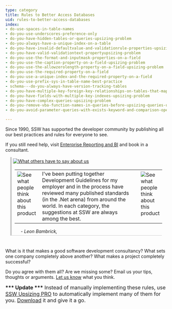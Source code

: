 ```yaml
---
type: category
title: Rules to Better Access Databases
uid: rules-to-better-access-databases
index:
- do-use-spaces-in-table-names
- do-you-use-underscores-preference-only
- do-you-have-hidden-tables-or-queries-upsizing-problem
- do-you-always-have-a-unique-index-on-a-table
- do-you-have-invalid-defaultvalue-and-validationrule-properties-upsizing-problem
- do-you-have-valid-validationtext-propertyupsizing-problem
- do-you-use-the-format-and-inputmask-properties-on-a-field
- do-you-use-the-caption-property-on-a-field-upsizing-problem
- do-you-use-the-allowzerolength-property-on-a-field-upsizing-problem
- do-you-use-the-required-property-on-a-field
- do-you-use-a-unique-index-and-the-required-property-on-a-field
- do-you-use-prefix-sys-in-table-name-best-practice
- schema---do-you-always-have-version-tracking-tables
- do-you-have-multiple-key-foreign-key-relationships-on-tables-that-map-to-fields-of-a-different-name-upsizing-problem
- do-you-have-fields-with-multiple-key-indexes-upsizing-problem
- do-you-have-complex-queries-upsizing-problem
- do-you-remove-vba-function-names-in-queries-before-upsizing-queries-upsizing-problem
- do-you-avoid-parameter-queries-with-exists-keyword-and-comparison-operators--or-upsizing-problem

---
```

<p>​Since 1990, SSW has supported the developer community by publishing all our best practices and rules for everyone to see.&#160;</p><p>If you still need help, visit <a href="http&#58;//www.ssw.com.au/ssw/Consulting/EnterpriseReporting.aspx">Enterprise Reporting and BI​</a>&#160;and book i​n a consultant.​​</p>
<div class="topcommonTestimonialBox" sizcache="4" sizset="8" style="border-bottom-color: #cccccc; border-bottom-width: 1px; border-bottom-style: solid; border-left-color: #cccccc; border-left-width: 5px; border-left-style: solid; padding: 4px; margin-bottom: 8px; margin-left: 15px; margin-right: 15px;"><a href="http://www.ssw.com.au/ssw/Testimonials/ViewAll.aspx"><img border="0" alt="What others have to say about us" src="http://www.ssw.com.au/ssw/Images/Testimonials_Heading.gif" style="margin-bottom: 2px;"/></a><br/>
<table border="0" cellspacing="0" cellpadding="0" sizcache="4" sizset="8" style="margin-left: 5px;">
<tbody sizcache="4" sizset="8">
<tr sizcache="4" sizset="8">
<td valign="top" width="10"><img alt="See what people think about this product" align="left" src="http://www.ssw.com.au/ssw/Images/Testimonials_LeftQuote.gif" style="margin-top: 3px; margin-right: 3px;"/></td>
<td sizcache="4" sizset="8"><span id="ctl00_mainContentPlaceHolder_testimonial_lblQuoteTop">I&#39;ve been putting together Development Guidelines for my employer and in the process have reviewed many published standards (in the .Net arena) from around the world. In each category, the suggestions at SSW are always among the best.</span></td>
<td valign="top" width="10"><img alt="See what people think about this product" align="right" src="http://www.ssw.com.au/ssw/Images/Testimonials_RightQuote.gif" style="margin-top: 3px; margin-left: 3px;"/></td></tr></tbody></table>
<div sizcache="4" sizset="9" style="margin-top: 3px; margin-left: 24px;"><i sizcache="4" sizset="9">- <span id="ctl00_mainContentPlaceHolder_testimonial_lblAuthorTop">Leon Bambrick</span><span id="ctl00_mainContentPlaceHolder_testimonial_lblSep">, </span></i></div></div>&#160; 
<p>What is it that makes a good software development consultancy? What sets one company completely above another? What makes a project completely successful?</p>
<p sizcache="2" sizset="72">Do you agree with them all? Are we missing some? Email us your tips, thoughts or arguments. <a title="info@ssw.com.au" href="javascript:var e1=&#39;s%73%77.%63%6f%6d%2e%61%75&#39;,e2=&#39;mailto:%20&#39;, e3=&#39;info&#39;, e4=&#39;?Subject=Rules%20to%20Better%20Access%20Databases&#39;;var e0=e2+e3+&#39;@&#39;+e1+e4;(window.location?window.location.replace(e0):document.write(e0));">Let us know</a> what you think.</p>

<font class="ms-rteCustom-YellowBorderBox" size="+0"><b>*** Update ***</b> Instead of manually implementing these rules, use <a href="http://www.ssw.com.au/ssw/UpsizingPRO">SSW Upsizing PRO</a> to automatically implement many of them for you. <a href="http://www.ssw.com.au/ssw/Download/Download.aspx?GroupCategoryID=2ACCESS">Download</a> it and give it a go. </font>

